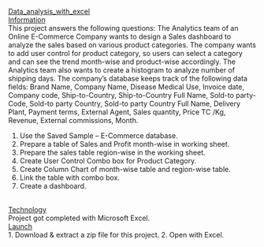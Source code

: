 
<ins>Data_analysis_with_excel</ins><br>
<ins>Information</ins><br>
This project answers the following questions:
The Analytics team of an Online E-Commerce Company wants to design a Sales dashboard to analyze the sales based on various product categories. The company wants to add user control for product category, so users can select a category and can see the trend month-wise and product-wise accordingly. 
The Analytics team also wants to create a histogram to analyze number of shipping days.
The company’s database keeps track of the following data fields:
Brand Name, Company Name, Disease Medical Use, Invoice date, Company code, Ship-to-Country, Ship-to-Country Full Name, Sold-to party- Code, Sold-to party Country, Sold-to party Country Full Name, Delivery Plant,	Payment terms,	External Agent,	Sales quantity,	Price TC /Kg, Revenue, External commissions, Month.
1.	Use the Saved Sample – E-Commerce database.
2.	Prepare a table of Sales and Profit month-wise in working sheet.
3.	Prepare the sales table region-wise in the working sheet.
4.	Create User Control Combo box for Product Category.
5.	Create Column Chart of month-wise table and region-wise table. 
6.	Link the table with combo box.
7.	Create a dashboard.

<br>
<ins>Technology</ins><br>
Project got completed  with Microsoft Excel.<br>
<ins>Launch</ins><br>
1. Download & extract a zip file for this project.
2. Open with Excel.

